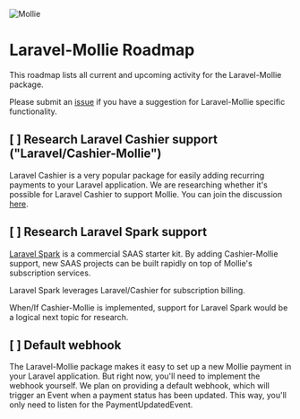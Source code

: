 ![Mollie](https://www.mollie.nl/files/Mollie-Logo-Style-Small.png)

# Laravel-Mollie Roadmap

This roadmap lists all current and upcoming activity for the Laravel-Mollie package.

Please submit an [issue](https://github.com/mollie/laravel-mollie/issues) if you have a suggestion for Laravel-Mollie specific functionality.

## [ ] Research Laravel Cashier support ("Laravel/Cashier-Mollie")
Laravel Cashier is a very popular package for easily adding recurring payments to your Laravel application. We are researching whether it's possible for Laravel Cashier to support Mollie. You can join the discussion [here](https://github.com/mollie/laravel-mollie/issues/41).

## [ ] Research Laravel Spark support
[Laravel Spark](https://spark.laravel.com/) is a commercial SAAS starter kit. By adding Cashier-Mollie support, new SAAS projects can be built rapidly on top of Mollie's subscription services.

Laravel Spark leverages Laravel/Cashier for subscription billing.

When/If Cashier-Mollie is implemented, support for Laravel Spark would be a logical next topic for research.

## [ ] Default webhook
The Laravel-Mollie package makes it easy to set up a new Mollie payment in your Laravel application. But right now, you'll need to implement the webhook yourself. We plan on providing a default webhook, which will trigger an Event when a payment status has been updated. This way, you'll only need to listen for the PaymentUpdatedEvent.
